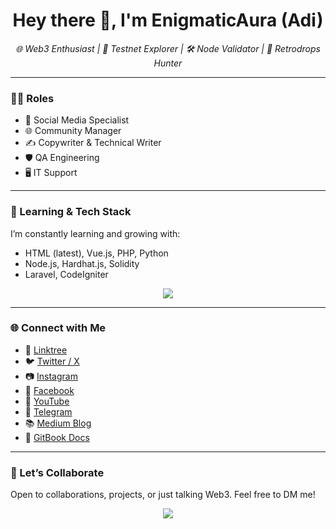 <h1 align="center">Hey there 👋, I'm EnigmaticAura (Adi)</h1>

<p align="center">
  <em>🌐 Web3 Enthusiast | 🧪 Testnet Explorer | 🛠️ Node Validator | 🎯 Retrodrops Hunter</em>
</p>

---

### 🧑‍💼 Roles
- 📝 Social Media Specialist  
- 🌐 Community Manager  
- ✍️ Copywriter & Technical Writer  
- 🛡️ QA Engineering  
- 🖥️ IT Support  

---

### 🧠 Learning & Tech Stack
I’m constantly learning and growing with:
- HTML (latest), Vue.js, PHP, Python  
- Node.js, Hardhat.js, Solidity  
- Laravel, CodeIgniter  

<p align="center">
  <img src="https://skillicons.dev/icons?i=html,vue,php,python,nodejs,solidity,laravel,js&theme=light" />
</p>

---

### 🌐 Connect with Me
- 🔗 [Linktree](https://linktr.ee/enigmaticaura)
- 🐦 [Twitter / X](https://x.com/EnigmaticAura_)
- 📷 [Instagram](https://www.instagram.com/enigmaticaura101)
- 📘 [Facebook](https://www.facebook.com/enigmaticaura101/)
- 🎥 [YouTube](https://www.youtube.com/@enigmaticaura101)
- 💬 [Telegram](https://t.me/enigmaticaura404)
- 📚 [Medium Blog](https://enigmaticaura101.medium.com/)
- 📘 [GitBook Docs](https://enigmatics.gitbook.io/enigmatic-aura)

---

### 🚀 Let’s Collaborate
Open to collaborations, projects, or just talking Web3. Feel free to DM me!

<p align="center">
  <img src="https://forthebadge.com/images/badges/built-with-love.svg" />
</p>
